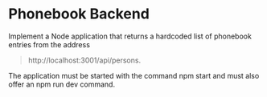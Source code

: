 # Phonebook Backend

Implement a Node application that returns a hardcoded list of phonebook entries from the address 
> http://localhost:3001/api/persons.

The application must be started with the command npm start and must also offer an npm run dev command.
